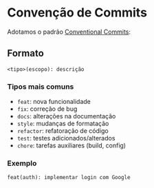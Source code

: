 # Convenção de Commits
Adotamos o padrão [Conventional Commits](https://www.conventionalcommits.org/):

## Formato
```
<tipo>(escopo): descrição
```

### Tipos mais comuns
- `feat`: nova funcionalidade
- `fix`: correção de bug
- `docs`: alterações na documentação
- `style`: mudanças de formatação
- `refactor`: refatoração de código
- `test`: testes adicionados/alterados
- `chore`: tarefas auxiliares (build, config)

### Exemplo
``` 
feat(auth): implementar login com Google
```